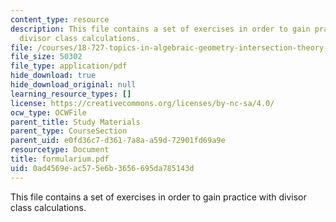```yaml
---
content_type: resource
description: This file contains a set of exercises in order to gain practice with
  divisor class calculations.
file: /courses/18-727-topics-in-algebraic-geometry-intersection-theory-on-moduli-spaces-spring-2006/0ad4569eac575e6b3656695da785143d_formularium.pdf
file_size: 50302
file_type: application/pdf
hide_download: true
hide_download_original: null
learning_resource_types: []
license: https://creativecommons.org/licenses/by-nc-sa/4.0/
ocw_type: OCWFile
parent_title: Study Materials
parent_type: CourseSection
parent_uid: e0fd36c7-d361-7a8a-a59d-72901fd69a9e
resourcetype: Document
title: formularium.pdf
uid: 0ad4569e-ac57-5e6b-3656-695da785143d
---
```

This file contains a set of exercises in order to gain practice with divisor class calculations.